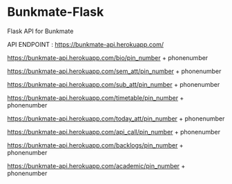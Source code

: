 # Bunkmate-Flask
Flask API for Bunkmate 

API ENDPOINT : https://bunkmate-api.herokuapp.com/

https://bunkmate-api.herokuapp.com/bio/pin_number + phonenumber

https://bunkmate-api.herokuapp.com/sem_att/pin_number + phonenumber

https://bunkmate-api.herokuapp.com/sub_att/pin_number + phonenumber

https://bunkmate-api.herokuapp.com/timetable/pin_number + phonenumber

https://bunkmate-api.herokuapp.com/today_att/pin_number + phonenumber

https://bunkmate-api.herokuapp.com/api_call/pin_number + phonenumber

https://bunkmate-api.herokuapp.com/backlogs/pin_number + phonenumber

https://bunkmate-api.herokuapp.com/academic/pin_number + phonenumber


